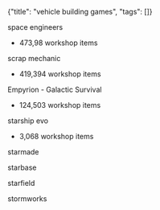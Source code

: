 {"title": "vehicle building games", "tags": []}

space engineers
* 473,98 workshop items

scrap mechanic
* 419,394 workshop items

Empyrion - Galactic Survival
* 124,503 workshop items

starship evo
* 3,068 workshop items

starmade

starbase

starfield

stormworks


